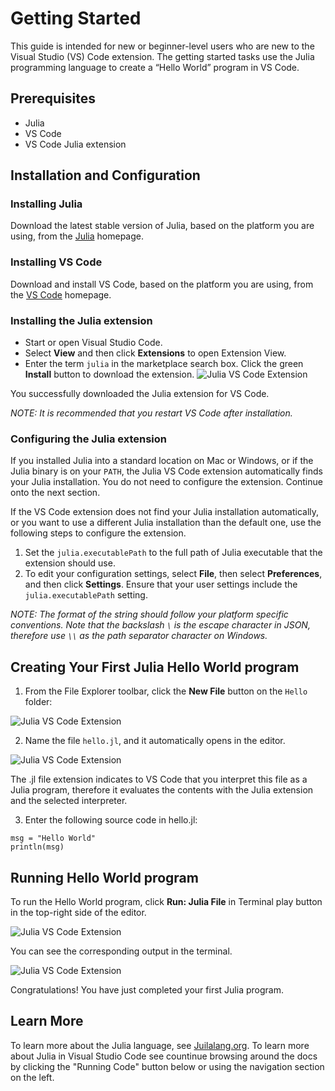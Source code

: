 # Getting Started

This guide is intended for new or beginner-level users who are new to the Visual Studio (VS) Code extension. The getting started tasks use the Julia programming language to create a “Hello World” program in VS Code. 

## Prerequisites

- Julia
- VS Code
- VS Code Julia extension

## Installation and Configuration

### Installing Julia

Download the latest stable version of Julia, based on the platform you are using, from the [Julia](https://julialang.org/downloads/) homepage.

### Installing VS Code

Download and install VS Code, based on the platform you are using, from the [VS Code](https://code.visualstudio.com/) homepage.

### Installing the Julia extension

- Start or open Visual Studio Code. 
- Select **View** and then click **Extensions** to open Extension View. 
- Enter the term `julia` in the marketplace search box. Click the green **Install** button to download the extension. 
![Julia VS Code Extension](assets/julia_vscode_extension.png)

You successfully downloaded the Julia extension for VS Code. 

_NOTE: It is recommended that you restart VS Code after installation._ 

### Configuring the Julia extension

If you installed Julia into a standard location on Mac or Windows, or if the Julia binary is on your `PATH`, the Julia VS Code extension automatically finds your Julia installation. You do not need to configure the extension. Continue onto the next section. 

If the VS Code extension does not find your Julia installation automatically, or you want to use a different Julia installation than the default one, use the following steps to configure the extension.

  1. Set the `julia.executablePath` to the full path of Julia executable that the extension should use. 
  2. To edit your configuration settings, select **File**, then select **Preferences**, and then click **Settings**. Ensure that your user settings include the `julia.executablePath` setting. 
    
_NOTE: The format of the string should follow your platform specific conventions.  Note that the backslash `\` is the escape character in JSON, therefore use `\\` as the path separator character on Windows._

## Creating Your First Julia Hello World program

1. From the File Explorer toolbar, click the **New File** button on the `Hello` folder:

![Julia VS Code Extension](assets/hello-1.png)

2. Name the file `hello.jl`, and it automatically opens in the editor. 

![Julia VS Code Extension](assets/hello-2.png)

The .jl file extension indicates to VS Code that you interpret this file as a Julia program, therefore it evaluates the contents with the Julia extension and the selected interpreter.

3. Enter the following source code in hello.jl:

```
msg = "Hello World"
println(msg)
```

## Running Hello World program

To run the Hello World program, click **Run: Julia File** in Terminal play button in the top-right side of the editor.

![Julia VS Code Extension](assets/hello-3.png)

You can see the corresponding output in the terminal.

![Julia VS Code Extension](assets/hello-4.png)

Congratulations! You have just completed your first Julia program.


## Learn More

To learn more about the Julia language, see [Juilalang.org](https://juilalang.org). To learn more about Julia in Visual Studio Code see countinue browsing around the docs by clicking the "Running Code" button below or using the navigation section on the left. 
